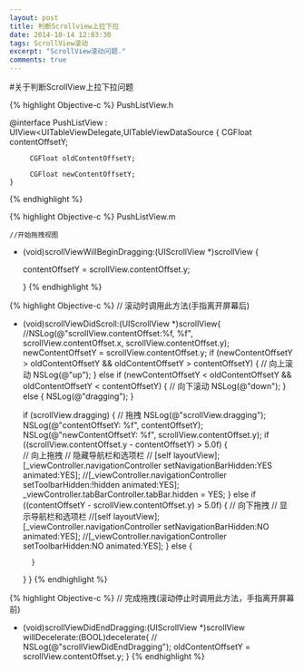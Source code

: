 ```yaml
---
layout: post
title: 判断Scrollview上拉下拉
date: 2014-10-14 12:03:30
tags: ScrollView滚动
excerpt: "ScrollView滚动问题."
comments: true
---
```


#关于判断ScrollView上拉下拉问题

{% highlight Objective-c %}
PushListView.h
    
@interface PushListView : UIView<UITableViewDelegate,UITableViewDataSource
{
	     CGFloat contentOffsetY;
	
	     CGFloat oldContentOffsetY;
	
	     CGFloat newContentOffsetY;
	}
{% endhighlight %}

{% highlight Objective-c %}
PushListView.m
    
	//开始拖拽视图
- (void)scrollViewWillBeginDragging:(UIScrollView *)scrollView
	{

    contentOffsetY = scrollView.contentOffset.y;

	}
{% endhighlight %}

{% highlight Objective-c %}
	 // 滚动时调用此方法(手指离开屏幕后)
- (void)scrollViewDidScroll:(UIScrollView *)scrollView{
    //NSLog(@"scrollView.contentOffset:%f, %f", scrollView.contentOffset.x, scrollView.contentOffset.y);
    newContentOffsetY = scrollView.contentOffset.y;
    if (newContentOffsetY > oldContentOffsetY && oldContentOffsetY > contentOffsetY) {  // 向上滚动
        NSLog(@"up");
    } else if (newContentOffsetY < oldContentOffsetY && oldContentOffsetY < contentOffsetY) { // 向下滚动
        NSLog(@"down");
    } else {
        NSLog(@"dragging");
    }

    if (scrollView.dragging) {  // 拖拽
        NSLog(@"scrollView.dragging");
        NSLog(@"contentOffsetY: %f", contentOffsetY);
        NSLog(@"newContentOffsetY: %f", scrollView.contentOffset.y);
        if ((scrollView.contentOffset.y - contentOffsetY) > 5.0f) {  
        	// 向上拖拽
            // 隐藏导航栏和选项栏
            // [self layoutView];
            [_viewController.navigationController setNavigationBarHidden:YES animated:YES];
            //[_viewController.navigationController setToolbarHidden:!hidden animated:YES];
            _viewController.tabBarController.tabBar.hidden = YES;
        } else if ((contentOffsetY - scrollView.contentOffset.y) > 5.0f) {   		// 向下拖拽
            // 显示导航栏和选项栏
            //[self layoutView];
            [_viewController.navigationController setNavigationBarHidden:NO animated:YES];
            //[_viewController.navigationController setToolbarHidden:NO animated:YES];
        } else {
        
        }
    }
}
{% endhighlight %}

{% highlight Objective-c %}
// 完成拖拽(滚动停止时调用此方法，手指离开屏幕前)	
- (void)scrollViewDidEndDragging:(UIScrollView *)scrollView willDecelerate:(BOOL)decelerate{
	    // NSLog(@"scrollViewDidEndDragging");
	    oldContentOffsetY = scrollView.contentOffset.y;
	}
{% endhighlight %}
